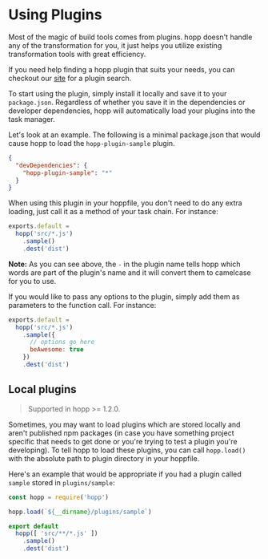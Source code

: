 # Using Plugins

Most of the magic of build tools comes from plugins. hopp doesn't
handle any of the transformation for you, it just helps you utilize
existing transformation tools with great efficiency.

If you need help finding a hopp plugin that suits your needs, you
can checkout our [site](https://hoppjs.com/) for a plugin search.

To start using the plugin, simply install it locally and save it
to your `package.json`. Regardless of whether you save it in the
dependencies or developer dependencies, hopp will automatically
load your plugins into the task manager.

Let's look at an example. The following is a minimal package.json
that would cause hopp to load the `hopp-plugin-sample` plugin.

```json
{
  "devDependencies": {
    "hopp-plugin-sample": "*"
  }
}
```

When using this plugin in your hoppfile, you don't need to do
any extra loading, just call it as a method of your task chain.
For instance:

```javascript
exports.default =
  hopp('src/*.js')
    .sample()
    .dest('dist')
```

**Note:** As you can see above, the `-` in the plugin name tells
hopp which words are part of the plugin's name and it will convert
them to camelcase for you to use.

If you would like to pass any options to the plugin, simply add them
as parameters to the function call. For instance:

```javascript
exports.default =
  hopp('src/*.js')
    .sample({
      // options go here
      beAwesome: true
    })
    .dest('dist')
```

## Local plugins

> Supported in hopp >= 1.2.0.

Sometimes, you may want to load plugins which are stored locally and
aren't published npm packages (in case you have something project
specific that needs to get done or you're trying to test a plugin
you're developing). To tell hopp to load these plugins, you can
call `hopp.load()` with the absolute path to plugin directory in your
hoppfile.

Here's an example that would be appropriate if you had a plugin called
`sample` stored in `plugins/sample`:

```javascript
const hopp = require('hopp')

hopp.load(`${__dirname}/plugins/sample`)

export default
  hopp([ 'src/**/*.js' ])
    .sample()
    .dest('dist')
```